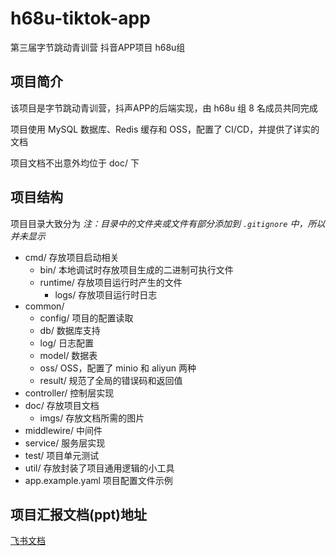 # h68u-tiktok-app

第三届字节跳动青训营 抖音APP项目 h68u组

## 项目简介

该项目是字节跳动青训营，抖声APP的后端实现，由 h68u 组 8 名成员共同完成

项目使用 MySQL 数据库、Redis 缓存和 OSS，配置了 CI/CD，并提供了详实的文档

项目文档不出意外均位于 doc/ 下

## 项目结构
项目目录大致分为
*注：目录中的文件夹或文件有部分添加到 `.gitignore` 中，所以并未显示*

- cmd/ 存放项目启动相关
  - bin/ 本地调试时存放项目生成的二进制可执行文件
  - runtime/ 存放项目运行时产生的文件
    - logs/ 存放项目运行时日志
- common/ 
  - config/ 项目的配置读取
  - db/ 数据库支持
  - log/ 日志配置
  - model/ 数据表
  - oss/ OSS，配置了 minio 和 aliyun 两种
  - result/ 规范了全局的错误码和返回值
- controller/ 控制层实现
- doc/ 存放项目文档
  - imgs/ 存放文档所需的图片
- middlewire/ 中间件
- service/ 服务层实现
- test/ 项目单元测试
- util/ 存放封装了项目通用逻辑的小工具
- app.example.yaml 项目配置文件示例

## 项目汇报文档(ppt)地址
[飞书文档](https://s97bh2semh.feishu.cn/docx/doxcnCv8NUZvMrQlvZ2L5juxz3f)

